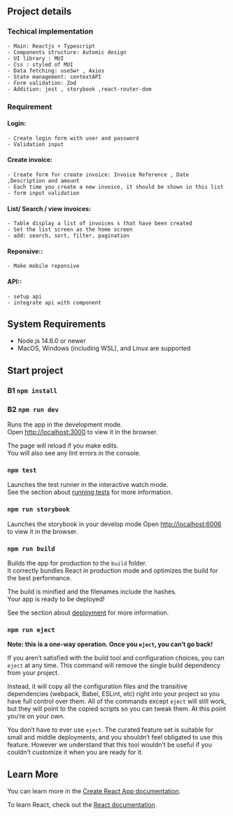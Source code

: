 ## Project details

### Techical implementation

    - Main: Reactjs + Typescript
    - Components structure: Automic design
    - UI library : MUI
    - Css : styled of MUI
    - Data fetching: useSwr , Axios
    - State management: contextAPI
    - Form validation: Zod
    - Addition: jest , storybook ,react-router-dom

### Requirement

#### Login:

    - Create login form with user and password
    - Validation input

#### Create invoice:

    - Create form for create invoice: Invoice Reference , Date ,Description and amount
    - Each time you create a new invoice, it should be shown in this list
    - form input validation

#### List/ Search / view invoices:

    - Table display a list of invoices s that have been created
    - Set the list screen as the home screen
    - add: search, sort, filter, pagination

#### Reponsive::

    - Make mobile reponsive

#### API::

    - setup api
    - integrate api with component

## System Requirements

- Node.js 14.6.0 or newer
- MacOS, Windows (including WSL), and Linux are supported

## Start project

### B1 `npm install`

### B2 `npm run dev`

Runs the app in the development mode.\
Open [http://localhost:3000](http://localhost:3000) to view it in the browser.

The page will reload if you make edits.\
You will also see any lint errors in the console.

### `npm test`

Launches the test runner in the interactive watch mode.\
See the section about [running tests](https://facebook.github.io/create-react-app/docs/running-tests) for more information.

### `npm run storybook`

Launches the storybook in your develop mode
Open [ http://localhost:6006](http://localhost:6006) to view it in the browser.

### `npm run build`

Builds the app for production to the `build` folder.\
It correctly bundles React in production mode and optimizes the build for the best performance.

The build is minified and the filenames include the hashes.\
Your app is ready to be deployed!

See the section about [deployment](https://facebook.github.io/create-react-app/docs/deployment) for more information.

### `npm run eject`

**Note: this is a one-way operation. Once you `eject`, you can’t go back!**

If you aren’t satisfied with the build tool and configuration choices, you can `eject` at any time. This command will remove the single build dependency from your project.

Instead, it will copy all the configuration files and the transitive dependencies (webpack, Babel, ESLint, etc) right into your project so you have full control over them. All of the commands except `eject` will still work, but they will point to the copied scripts so you can tweak them. At this point you’re on your own.

You don’t have to ever use `eject`. The curated feature set is suitable for small and middle deployments, and you shouldn’t feel obligated to use this feature. However we understand that this tool wouldn’t be useful if you couldn’t customize it when you are ready for it.

## Learn More

You can learn more in the [Create React App documentation](https://facebook.github.io/create-react-app/docs/getting-started).

To learn React, check out the [React documentation](https://reactjs.org/).

